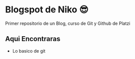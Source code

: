 # Blogspot de Niko 😎
Primer repositorio de un Blog, curso de Git y Github de Platzi

## Aqui Encontraras
 - Lo basico de git